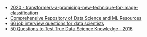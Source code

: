 * [2020 - transformers-a-promising-new-technique-for-image-classification](https://ai.facebook.com/blog/data-efficient-image-transformers-a-promising-new-technique-for-image-classification/)
* [Comprehensive Repository of Data Science and ML Resources](https://www.datasciencecentral.com/profiles/blogs/comprehensive-repository-of-data-science-and-ml-resources)
* [66 job interview questions for data scientists](https://www.datasciencecentral.com/profiles/blogs/66-job-interview-questions-for-data-scientists)
* [50 Questions to Test True Data Science Knowledge - 2016](https://www.datasciencecentral.com/profiles/blog/show?id=6448529%3ABlogPost%3A371610)
